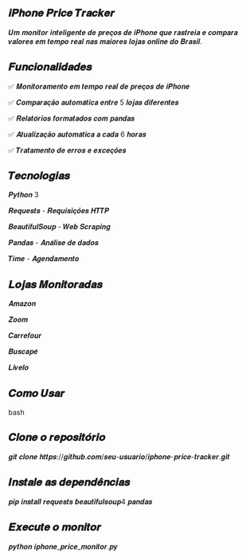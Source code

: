 ## 𝒊𝑷𝒉𝒐𝒏𝒆 𝑷𝒓𝒊𝒄𝒆 𝑻𝒓𝒂𝒄𝒌𝒆𝒓

𝑼𝒎 𝒎𝒐𝒏𝒊𝒕𝒐𝒓 𝒊𝒏𝒕𝒆𝒍𝒊𝒈𝒆𝒏𝒕𝒆 𝒅𝒆 𝒑𝒓𝒆𝒄̧𝒐𝒔 𝒅𝒆 𝒊𝑷𝒉𝒐𝒏𝒆 𝒒𝒖𝒆 𝒓𝒂𝒔𝒕𝒓𝒆𝒊𝒂 𝒆 𝒄𝒐𝒎𝒑𝒂𝒓𝒂 𝒗𝒂𝒍𝒐𝒓𝒆𝒔 𝒆𝒎 𝒕𝒆𝒎𝒑𝒐 𝒓𝒆𝒂𝒍 𝒏𝒂𝒔 𝒎𝒂𝒊𝒐𝒓𝒆𝒔 𝒍𝒐𝒋𝒂𝒔 𝒐𝒏𝒍𝒊𝒏𝒆 𝒅𝒐 𝑩𝒓𝒂𝒔𝒊𝒍.

##  𝑭𝒖𝒏𝒄𝒊𝒐𝒏𝒂𝒍𝒊𝒅𝒂𝒅𝒆𝒔
✅ 𝑴𝒐𝒏𝒊𝒕𝒐𝒓𝒂𝒎𝒆𝒏𝒕𝒐 𝒆𝒎 𝒕𝒆𝒎𝒑𝒐 𝒓𝒆𝒂𝒍 𝒅𝒆 𝒑𝒓𝒆𝒄̧𝒐𝒔 𝒅𝒆 𝒊𝑷𝒉𝒐𝒏𝒆

✅ 𝑪𝒐𝒎𝒑𝒂𝒓𝒂𝒄̧𝒂̃𝒐 𝒂𝒖𝒕𝒐𝒎𝒂́𝒕𝒊𝒄𝒂 𝒆𝒏𝒕𝒓𝒆 5 𝒍𝒐𝒋𝒂𝒔 𝒅𝒊𝒇𝒆𝒓𝒆𝒏𝒕𝒆𝒔

✅ 𝑹𝒆𝒍𝒂𝒕𝒐́𝒓𝒊𝒐𝒔 𝒇𝒐𝒓𝒎𝒂𝒕𝒂𝒅𝒐𝒔 𝒄𝒐𝒎 𝒑𝒂𝒏𝒅𝒂𝒔

✅ 𝑨𝒕𝒖𝒂𝒍𝒊𝒛𝒂𝒄̧𝒂̃𝒐 𝒂𝒖𝒕𝒐𝒎𝒂́𝒕𝒊𝒄𝒂 𝒂 𝒄𝒂𝒅𝒂 6 𝒉𝒐𝒓𝒂𝒔

✅ 𝑻𝒓𝒂𝒕𝒂𝒎𝒆𝒏𝒕𝒐 𝒅𝒆 𝒆𝒓𝒓𝒐𝒔 𝒆 𝒆𝒙𝒄𝒆𝒄̧𝒐̃𝒆𝒔
## 𝑻𝒆𝒄𝒏𝒐𝒍𝒐𝒈𝒊𝒂𝒔
𝑷𝒚𝒕𝒉𝒐𝒏 3

𝑹𝒆𝒒𝒖𝒆𝒔𝒕𝒔 - 𝑹𝒆𝒒𝒖𝒊𝒔𝒊𝒄̧𝒐̃𝒆𝒔 𝑯𝑻𝑻𝑷

𝑩𝒆𝒂𝒖𝒕𝒊𝒇𝒖𝒍𝑺𝒐𝒖𝒑 - 𝑾𝒆𝒃 𝑺𝒄𝒓𝒂𝒑𝒊𝒏𝒈

𝑷𝒂𝒏𝒅𝒂𝒔 - 𝑨𝒏𝒂́𝒍𝒊𝒔𝒆 𝒅𝒆 𝒅𝒂𝒅𝒐𝒔

𝑻𝒊𝒎𝒆 - 𝑨𝒈𝒆𝒏𝒅𝒂𝒎𝒆𝒏𝒕𝒐

 ## 𝑳𝒐𝒋𝒂𝒔 𝑴𝒐𝒏𝒊𝒕𝒐𝒓𝒂𝒅𝒂𝒔
𝑨𝒎𝒂𝒛𝒐𝒏

𝒁𝒐𝒐𝒎

𝑪𝒂𝒓𝒓𝒆𝒇𝒐𝒖𝒓

𝑩𝒖𝒔𝒄𝒂𝒑𝒆́

𝑳𝒊𝒗𝒆𝒍𝒐

## 𝑪𝒐𝒎𝒐 𝑼𝒔𝒂𝒓
bash
## 𝑪𝒍𝒐𝒏𝒆 𝒐 𝒓𝒆𝒑𝒐𝒔𝒊𝒕𝒐́𝒓𝒊𝒐
𝒈𝒊𝒕 𝒄𝒍𝒐𝒏𝒆 𝒉𝒕𝒕𝒑𝒔://𝒈𝒊𝒕𝒉𝒖𝒃.𝒄𝒐𝒎/𝒔𝒆𝒖-𝒖𝒔𝒖𝒂𝒓𝒊𝒐/𝒊𝒑𝒉𝒐𝒏𝒆-𝒑𝒓𝒊𝒄𝒆-𝒕𝒓𝒂𝒄𝒌𝒆𝒓.𝒈𝒊𝒕

## 𝑰𝒏𝒔𝒕𝒂𝒍𝒆 𝒂𝒔 𝒅𝒆𝒑𝒆𝒏𝒅𝒆̂𝒏𝒄𝒊𝒂𝒔
𝒑𝒊𝒑 𝒊𝒏𝒔𝒕𝒂𝒍𝒍 𝒓𝒆𝒒𝒖𝒆𝒔𝒕𝒔 𝒃𝒆𝒂𝒖𝒕𝒊𝒇𝒖𝒍𝒔𝒐𝒖𝒑4 𝒑𝒂𝒏𝒅𝒂𝒔

## 𝑬𝒙𝒆𝒄𝒖𝒕𝒆 𝒐 𝒎𝒐𝒏𝒊𝒕𝒐𝒓
𝒑𝒚𝒕𝒉𝒐𝒏 𝒊𝒑𝒉𝒐𝒏𝒆_𝒑𝒓𝒊𝒄𝒆_𝒎𝒐𝒏𝒊𝒕𝒐𝒓.𝒑𝒚
